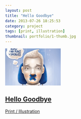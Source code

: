 ```yaml
---
layout: post
title: "Hello Goodbye"
date: 2013-07-26 18:25:53
category: project
tags: [print, illustration]
thumbnail: portfolio/1-thumb.jpg
---
```


<a href="portfolio/1.jpg" rel="portfolio[1]" title="Lorem ipsum dolor sit amet, consectetur adipiscing Vivamus sit amet ligula non lectus.consectetur adipiscingVivamus sit amet" class="folio">
  <img src="portfolio/1-thumb.jpg" alt="Image Title">
  <h2 class="title">Hello Goodbye</h2>
  <span class="categorie">Print / Illustration</span>
</a>
<a href="portfolio/4.jpg" rel="portfolio[1]" title="This is the description" class="folio hidden"></a>
<a href="portfolio/4.jpg" rel="portfolio[1]" title="This is the description" class="folio hidden"></a>
<a href="portfolio/4.jpg" rel="portfolio[1]" title="This is the description" class="folio hidden"></a>
<a href="portfolio/4.jpg" rel="portfolio[1]" title="This is the description" class="folio hidden"></a>
<a href="portfolio/4.jpg" rel="portfolio[1]" title="This is the description" class="folio hidden"></a>
<a href="portfolio/4.jpg" rel="portfolio[1]" title="This is the description" class="folio hidden"></a>